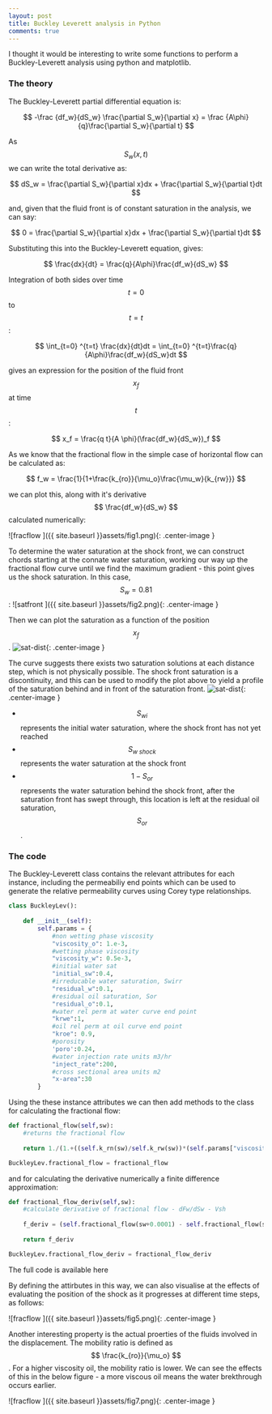 ```yaml
---
layout: post
title: Buckley Leverett analysis in Python
comments: true
---
```

I thought it would be interesting to write some functions to perform a Buckley-Leverett analysis using python and matplotlib.

### The theory 

The Buckley-Leverett partial differential equation is:

$$ -\frac {df_w}{dS_w} \frac{\partial S_w}{\partial x} = \frac {A\phi}{q}\frac{\partial S_w}{\partial t} $$

As $$ S_w(x,t) $$ we can write the total derivative as:

$$ dS_w = \frac{\partial S_w}{\partial x}dx + \frac{\partial S_w}{\partial t}dt $$

and, given that the fluid front is of constant saturation in the analysis, we can say: 


$$ 0 = \frac{\partial S_w}{\partial x}dx + \frac{\partial S_w}{\partial t}dt $$

Substituting this into the Buckley-Leverett equation, gives:

$$ \frac{dx}{dt} = \frac{q}{A\phi}\frac{df_w}{dS_w} $$

Integration of both sides over time $$ t=0 $$ to $$ t=t $$:

$$ \int_{t=0} ^{t=t} \frac{dx}{dt}dt = \int_{t=0} ^{t=t}\frac{q}{A\phi}\frac{df_w}{dS_w}dt $$

gives an expression for the position of the fluid front $$ x_f $$ at time $$ t $$:

$$ x_f = \frac{q t}{A \phi}(\frac{df_w}{dS_w})_f $$

As we know that the fractional flow in the simple case of horizontal flow can be calculated as:

$$ f_w = \frac{1}{1+\frac{k_{ro}}{\mu_o}\frac{\mu_w}{k_{rw}}} $$

we can plot this, along with it's derivative $$ \frac{df_w}{dS_w} $$ calculated numerically:

![fracflow ]({{ site.baseurl }}assets/fig1.png){: .center-image }

To determine the water saturation at the shock front, we can construct chords starting at the connate water saturation, working our way up the fractional flow curve until we find the maximum gradient - this point gives us the shock saturation. In this case, $$ S_w = 0.81 $$:
![satfront ]({{ site.baseurl }}assets/fig2.png){: .center-image }

Then we can plot the saturation as a function of the position $$ x_f $$. 
![sat-dist]({{site.baseurl}}assets/fig3.png){: .center-image }

The curve suggests there exists two saturation solutions at each distance step, which is not physically possible. The shock front  saturation is a discontinuity, and this can be used to modify the plot above to yield a profile of the saturation behind and in front of the saturation front.
![sat-dist]({{site.baseurl}}assets/fig4.png){: .center-image }

* $$ S_{w i} $$ represents the initial water saturation, where the shock front has not yet reached
* $$ S_{w \ shock} $$ represents the water saturation at the shock front
* $$ 1-S_{or} $$ represents the water saturation behind the shock front, after the saturation front has swept through, this location is left at the residual oil saturation, $$ S_{or} $$ . 

### The code 

The Buckley-Leverett class contains the relevant attributes for each instance, including the permeabiliy end points which can be used to generate the relative permeability curves using Corey type relationships.


```py
class BuckleyLev():
    
    def __init__(self):
        self.params = {
            #non wetting phase viscosity
            "viscosity_o": 1.e-3,
            #wetting phase viscosity
            "viscosity_w": 0.5e-3,
            #initial water sat
            "initial_sw":0.4,
            #irreducable water saturation, Swirr
            "residual_w":0.1,
            #residual oil saturation, Sor
            "residual_o":0.1,
            #water rel perm at water curve end point
            "krwe":1,
            #oil rel perm at oil curve end point
            "kroe": 0.9,
            #porosity
            'poro':0.24,
            #water injection rate units m3/hr
            "inject_rate":200,
            #cross sectional area units m2
            "x-area":30
        }
```

Using the these instance attributes we can then add methods to the class for calculating the fractional flow:

```py
def fractional_flow(self,sw):
    #returns the fractional flow
    
    return 1./(1.+((self.k_rn(sw)/self.k_rw(sw))*(self.params["viscosity_w"]/self.params["viscosity_o"])))

BuckleyLev.fractional_flow = fractional_flow
```

and for calculating the derivative numerically a finite difference approximation:

```py
def fractional_flow_deriv(self,sw):
    #calculate derivative of fractional flow - dFw/dSw - Vsh
    
    f_deriv = (self.fractional_flow(sw+0.0001) - self.fractional_flow(sw))/0.0001
    
    return f_deriv

BuckleyLev.fractional_flow_deriv = fractional_flow_deriv
```
The full code is available here

By defining the attirbutes in this way, we can also visualise at the effects of evaluating the position of the shock as it progresses at different time steps, as follows:

![fracflow ]({{ site.baseurl }}assets/fig5.png){: .center-image }

Another interesting property is the actual proerties of the fluids involved in the displacement. The mobility ratio is defined as $$ \frac{k_{ro}}{\mu_o} $$. For a higher viscosity oil, the mobility ratio is lower. We can see the effects of this in the below figure - a more viscous oil means the water brekthrough occurs earlier. 

![fracflow ]({{ site.baseurl }}assets/fig7.png){: .center-image }
